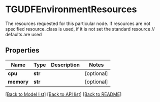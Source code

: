 # TGUDFEnvironmentResources

The resources requested for this particular node. If resources are not  specified resource_class is used, if it is not set the standard resource  // defaults are used 
## Properties
Name | Type | Description | Notes
------------ | ------------- | ------------- | -------------
**cpu** | **str** |  | [optional] 
**memory** | **str** |  | [optional] 

[[Back to Model list]](../README.md#documentation-for-models) [[Back to API list]](../README.md#documentation-for-api-endpoints) [[Back to README]](../README.md)


